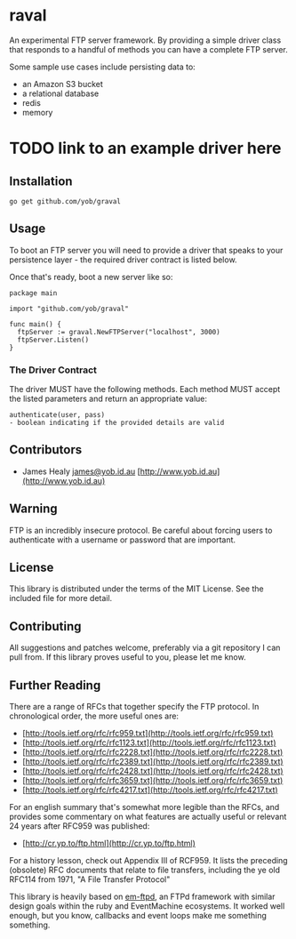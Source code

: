 # raval

An experimental FTP server framework. By providing a simple driver class that
responds to a handful of methods you can have a complete FTP server.

Some sample use cases include persisting data to:

* an Amazon S3 bucket
* a relational database
* redis
* memory

# TODO link to an example driver here

## Installation

    go get github.com/yob/graval

## Usage

To boot an FTP server you will need to provide a driver that speaks to your
persistence layer - the required driver contract is listed below.

Once that's ready, boot a new server like so:

    package main

    import "github.com/yob/graval"

    func main() {
      ftpServer := graval.NewFTPServer("localhost", 3000)
      ftpServer.Listen()
    }

### The Driver Contract

The driver MUST have the following methods.  Each method MUST accept the listed
parameters and return an appropriate value:

    authenticate(user, pass)
    - boolean indicating if the provided details are valid

## Contributors

* James Healy <james@yob.id.au> [http://www.yob.id.au](http://www.yob.id.au)

## Warning

FTP is an incredibly insecure protocol. Be careful about forcing users to authenticate
with a username or password that are important.

## License

This library is distributed under the terms of the MIT License. See the included file for
more detail.

## Contributing

All suggestions and patches welcome, preferably via a git repository I can pull from.
If this library proves useful to you, please let me know.

## Further Reading

There are a range of RFCs that together specify the FTP protocol. In chronological
order, the more useful ones are:

* [http://tools.ietf.org/rfc/rfc959.txt](http://tools.ietf.org/rfc/rfc959.txt)
* [http://tools.ietf.org/rfc/rfc1123.txt](http://tools.ietf.org/rfc/rfc1123.txt)
* [http://tools.ietf.org/rfc/rfc2228.txt](http://tools.ietf.org/rfc/rfc2228.txt)
* [http://tools.ietf.org/rfc/rfc2389.txt](http://tools.ietf.org/rfc/rfc2389.txt)
* [http://tools.ietf.org/rfc/rfc2428.txt](http://tools.ietf.org/rfc/rfc2428.txt)
* [http://tools.ietf.org/rfc/rfc3659.txt](http://tools.ietf.org/rfc/rfc3659.txt)
* [http://tools.ietf.org/rfc/rfc4217.txt](http://tools.ietf.org/rfc/rfc4217.txt)

For an english summary that's somewhat more legible than the RFCs, and provides
some commentary on what features are actually useful or relevant 24 years after
RFC959 was published:

* [http://cr.yp.to/ftp.html](http://cr.yp.to/ftp.html)

For a history lesson, check out Appendix III of RCF959. It lists the preceding
(obsolete) RFC documents that relate to file transfers, including the ye old
RFC114 from 1971, "A File Transfer Protocol"

This library is heavily based on [em-ftpd](https://github.com/yob/em-ftpd), an FTPd
framework with similar design goals within the ruby and EventMachine ecosystems. It
worked well enough, but you know, callbacks and event loops make me something
something.
